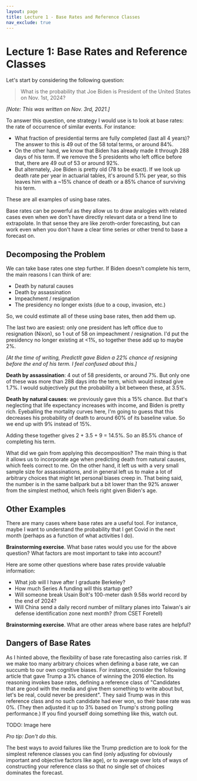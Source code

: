 ```yaml
---
layout: page
title: Lecture 1 - Base Rates and Reference Classes
nav_exclude: true
---
```


# Lecture 1: Base Rates and Reference Classes

Let's start by considering the following question:

> What is the probability that Joe Biden is President of the United States on Nov. 1st, 2024?

*[Note: This was written on Nov. 3rd, 2021.]*

To answer this question, one strategy I would use is to look at base rates: the rate of occurrence of similar events. For instance:

* What fraction of presidential terms are fully completed (last all 4 years)? The answer to this is 49 out of the 58 total terms, or around 84%.
* On the other hand, we know that Biden has already made it through 288 days of his term. If we remove the 5 presidents who left office before that, there are 49 out of 53 or around 92%.
* But alternately, Joe Biden is pretty old (78 to be exact). If we look up death rate per year in actuarial tables, it's around 5.1% per year, so this leaves him with a ~15% chance of death or a 85% chance of surviving his term.

     

These are all examples of using base rates.

Base rates can be powerful as they allow us to draw analogies with related cases even when we don't have directly relevant data or a trend line to extrapolate. In that sense they are like zeroth-order forecasting, but can work even when you don't have a clear time series or other trend to base a forecast on.

## Decomposing the Problem

We can take base rates one step further. If Biden doesn't complete his term, the main reasons I can think of are:

* Death by natural causes
* Death by assassination
* Impeachment / resignation
* The presidency no longer exists (due to a coup, invasion, etc.)

So, we could estimate all of these using base rates, then add them up.

The last two are easiest: only one president has left office due to resignation (Nixon), so 1 out of 58 on impeachment / resignation. I'd put the presidency no longer existing at <1%, so together these add up to maybe 2%.


*[At the time of writing, PredictIt gave Biden a 22% chance of resigning before the end of his term. I feel confused about this.]*

**Death by assassination**: 4 out of 58 presidents, or around 7%. But only one of these was more than 288 days into the term, which would instead give 1.7%. I would subjectively put the probability a bit between these, at 3.5%.

**Death by natural causes**: we previously gave this a 15% chance. But that's neglecting that life expectancy increases with income, and Biden is pretty rich. Eyeballing the mortality curves here, I'm going to guess that this decreases his probability of death to around 60% of its baseline value. So we end up with 9% instead of 15%.

Adding these together gives 2 + 3.5 + 9 = 14.5%. So an 85.5% chance of completing his term.

What did we gain from applying this decomposition? The main thing is that it allows us to incorporate age when predicting death from natural causes, which feels correct to me. On the other hand, it left us with a very small sample size for assassinations, and in general left us to make a lot of arbitrary choices that might let personal biases creep in. That being said, the number is in the same ballpark but a bit lower than the 92% answer from the simplest method, which feels right given Biden's age.

## Other Examples

There are many cases where base rates are a useful tool. For instance, maybe I want to understand the probability that I get Covid in the next month (perhaps as a function of what activities I do).

**Brainstorming exercise**. What base rates would you use for the above question? What factors are most important to take into account?

Here are some other questions where base rates provide valuable information:

* What job will I have after I graduate Berkeley?
* How much Series A funding will this startup get?
* Will someone break Usain Bolt's 100-meter dash 9.58s world record by the end of 2024?
* Will China send a daily record number of military planes into Taiwan's air defense identification zone next month? (from CSET Foretell)

**Brainstorming exercise**. What are other areas where base rates are helpful?

## Dangers of Base Rates

As I hinted above, the flexibility of base rate forecasting also carries risk. If we make too many arbitrary choices when defining a base rate, we can succumb to our own cognitive biases. For instance, consider the following article that gave Trump a 3% chance of winning the 2016 election. Its reasoning invokes base rates, defining a reference class of "Candidates that are good with the media and give them something to write about but, let's be real, could never be president". They said Trump was in this reference class and no such candidate had ever won, so their base rate was 0%. (They then adjusted it up to 3% based on Trump's strong polling performance.) If you find yourself doing something like this, watch out.

TODO: Image here

*Pro tip: Don't do this.*

The best ways to avoid failures like the Trump prediction are to look for the simplest reference classes you can find (only adjusting for obviously important and objective factors like age), or to average over lots of ways of constructing your reference class so that no single set of choices dominates the forecast.